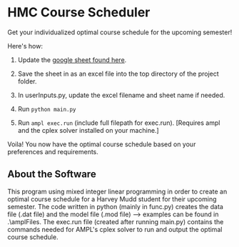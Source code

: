 # HMC Course Scheduler

Get your individualized optimal course schedule for the upcoming semester!

Here's how:

1. Update the [google sheet found here](https://docs.google.com/spreadsheets/d/1SeTpNHbI5gJV2mem-YL_pVhyniszCaz-dS4rmn5y2Vg/edit?usp=sharing).

2. Save the sheet in as an excel file into the top directory of the project folder.
   
2. In userInputs.py, update the excel filename and sheet name if needed.
   
3. Run `python main.py`
   
4. Run `ampl exec.run` (include full filepath for exec.run). [Requires ampl and the cplex solver installed on your machine.]

Voila! You now have the optimal course schedule based on your preferences and requirements.


## About the Software

This program using mixed integer linear programming in order to create an optimal course schedule for a Harvey Mudd student for their upcoming semester. The code written in python (mainly in func.py) creates the data file (.dat file) and the model file (.mod file) --> examples can be found in .\amplFiles. The exec.run file (created after running main.py) contains the commands needed for AMPL's cplex solver to run and output the optimal course schedule.
